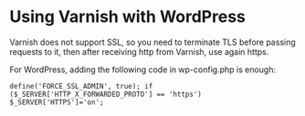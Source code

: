 # Using Varnish with WordPress

Varnish does not support SSL, so you need to terminate TLS before passing requests to it, then after receiving http from Varnish, use again https.

For WordPress, adding the following code in wp-config.php is enough:

```
define('FORCE_SSL_ADMIN', true); if ($_SERVER['HTTP_X_FORWARDED_PROTO'] == 'https') $_SERVER['HTTPS']='on';
```
